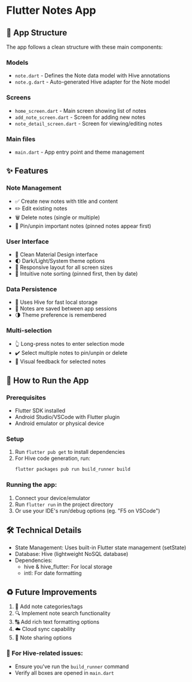 # Flutter Notes App

## 📁 App Structure

The app follows a clean structure with these main components:

### Models

- `note.dart` - Defines the Note data model with Hive annotations
- `note.g.dart` - Auto-generated Hive adapter for the Note model

### Screens

- `home_screen.dart` - Main screen showing list of notes
- `add_note_screen.dart` - Screen for adding new notes
- `note_detail_screen.dart` - Screen for viewing/editing notes

### Main files

- `main.dart` - App entry point and theme management

## ✨ Features

### Note Management

- ✅ Create new notes with title and content
- ✏️ Edit existing notes
- 🗑️ Delete notes (single or multiple)
- 📌 Pin/unpin important notes (pinned notes appear first)

### User Interface

- 🎨 Clean Material Design interface
- 🌓 Dark/Light/System theme options
- 📱 Responsive layout for all screen sizes
- 🔄 Intuitive note sorting (pinned first, then by date)

### Data Persistence

- 💾 Uses Hive for fast local storage
- 🔄 Notes are saved between app sessions
- 🌗 Theme preference is remembered

### Multi-selection

- 👆 Long-press notes to enter selection mode
- ✔️ Select multiple notes to pin/unpin or delete
- 👀 Visual feedback for selected notes

## 🚀 How to Run the App

### Prerequisites

- Flutter SDK installed
- Android Studio/VSCode with Flutter plugin
- Android emulator or physical device

### Setup

1. Run `flutter pub get` to install dependencies
2. For Hive code generation, run:
   ```bash
   flutter packages pub run build_runner build
   ```

### Running the app:

1. Connect your device/emulator
2. Run `flutter run` in the project directory
3. Or use your IDE's run/debug options (eg. "F5 on VSCode")

## 🛠️ Technical Details

- State Management: Uses built-in Flutter state management (setState)
- Database: Hive (lightweight NoSQL database)
- Dependencies:
  - hive & hive_flutter: For local storage
  - intl: For date formatting

## ♻️ Future Improvements

1. 📂 Add note categories/tags
2. 🔍 Implement note search functionality
3. 🔠 Add rich text formatting options
4. ☁️ Cloud sync capability
5. 🔗 Note sharing options

### 🐝 For Hive-related issues:

- Ensure you've run the `build_runner` command
- Verify all boxes are opened in `main.dart`
